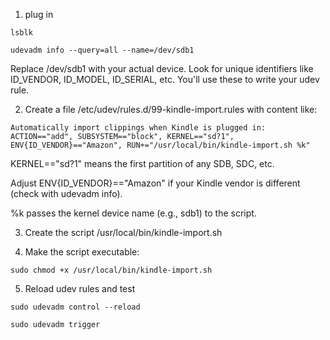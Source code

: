 1. plug in 

`lsblk`

`udevadm info --query=all --name=/dev/sdb1`

Replace /dev/sdb1 with your actual device. Look for unique identifiers like ID_VENDOR, ID_MODEL, ID_SERIAL, etc. You'll use these to write your udev rule.

2. Create a file /etc/udev/rules.d/99-kindle-import.rules with content like:

`Automatically import clippings when Kindle is plugged in:`
`ACTION=="add", SUBSYSTEM=="block", KERNEL=="sd?1", ENV{ID_VENDOR}=="Amazon", RUN+="/usr/local/bin/kindle-import.sh %k"`

KERNEL=="sd?1" means the first partition of any SDB, SDC, etc.

Adjust ENV{ID_VENDOR}=="Amazon" if your Kindle vendor is different (check with udevadm info).

%k passes the kernel device name (e.g., sdb1) to the script.

3. Create the script /usr/local/bin/kindle-import.sh

4. Make the script executable:

`sudo chmod +x /usr/local/bin/kindle-import.sh`

5. Reload udev rules and test

`sudo udevadm control --reload`

`sudo udevadm trigger`
